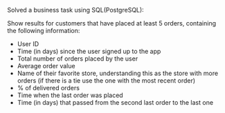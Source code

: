 Solved a business task using SQL(PostgreSQL):

Show results for customers that have placed at
least 5 orders, containing the following information:
- User ID
- Time (in days) since the user signed up to the app
- Total number of orders placed by the user
- Average order value
- Name of their favorite store, understanding this as the store with more orders (if there is a tie
use the one with the most recent order)
- % of delivered orders
- Time when the last order was placed
- Time (in days) that passed from the second last order to the last one
